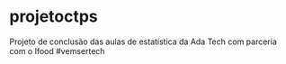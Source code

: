 # projetoctps
Projeto de conclusão das aulas de estatística da Ada Tech com parceria com o Ifood #vemsertech
